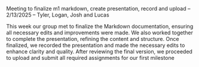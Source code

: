 Meeting to finalize m1 markdown, create presentation, record and upload – 2/13/2025 – Tyler, Logan, Josh and Lucas

This week our group met to finalize the Markdown documentation, ensuring all necessary edits and improvements were made. We also worked together to complete the presentation, refining the content and structure. Once finalized, we recorded the presentation and made the necessary edits to enhance clarity and quality. After reviewing the final version, we proceeded to upload and submit all required assignments for our first milestone
